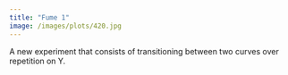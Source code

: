 ```yaml
---
title: "Fume 1"
image: /images/plots/420.jpg
---
```


A new experiment that consists of transitioning between two curves over repetition on Y.
